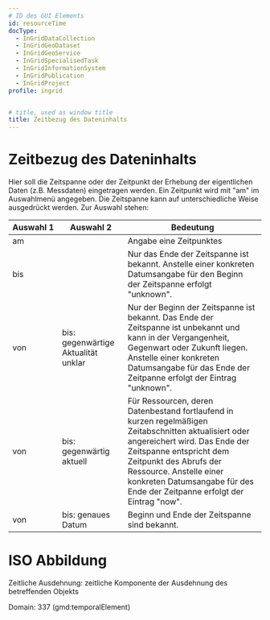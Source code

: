 ```yaml
---
# ID des GUI Elements
id: resourceTime
docType:
  - InGridDataCollection
  - InGridGeoDataset
  - InGridGeoService
  - InGridSpecialisedTask
  - InGridInformationSystem
  - InGridPublication
  - InGridProject
profile: ingrid


# title, used as window title
title: Zeitbezug des Dateninhalts
---
```


# Zeitbezug des Dateninhalts

Hier soll die Zeitspanne oder der Zeitpunkt der Erhebung
der eigentlichen Daten (z.B. Messdaten) eingetragen werden.
Ein Zeitpunkt wird mit "am" im Auswahlmenü angegeben.
Die Zeitspanne kann auf unterschiedliche Weise
ausgedrückt werden. Zur Auswahl stehen:


| Auswahl&nbsp;1 | Auswahl 2                  | Bedeutung                                                                                                                                                                                                                                                                                           |
|----------------|----------------------------|-----------------------------------------------------------------------------------------------------------------------------------------------------------------------------------------------------------------------------------------------------------------------------------------------------| 
| am             |                            | Angabe eine Zeitpunktes                                                                                                                                                                                                                                                                             |
| bis            |                            | Nur das Ende der Zeitspanne ist bekannt. Anstelle einer konkreten Datumsangabe für den Beginn der Zeitspanne erfolgt "unknown".                                                                                                                                                                     |
| von            | bis: gegenwärtige Aktualität unklar | Nur der Beginn der Zeitspanne ist bekannt. Das Ende der Zeitspanne ist unbekannt und kann in der Vergangenheit, Gegenwart oder Zukunft liegen. Anstelle einer konkreten Datumsangabe für das Ende der Zeitpanne erfolgt der Eintrag "unknown".                                                      |
| von            | bis: gegenwärtig aktuell  | Für Ressourcen, deren Datenbestand fortlaufend in kurzen regelmäßigen Zeitabschnitten aktualisiert oder angereichert wird. Das Ende der Zeitspanne entspricht dem Zeitpunkt des Abrufs der Ressource. Anstelle einer konkreten Datumsangabe für des Ende der Zeitpanne erfolgt der Eintrag "now".   |
| von            | bis: genaues Datum         | Beginn und Ende der Zeitspanne sind bekannt.                                                                                                                                                                                                                                                        |

# ISO Abbildung

Zeitliche Ausdehnung: zeitliche Komponente der Ausdehnung des betreffenden Objekts

Domain: 337 (gmd:temporalElement)

